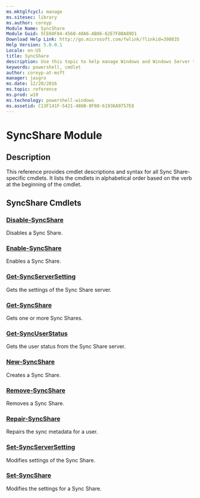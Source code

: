 ```yaml
---
ms.mktglfcycl: manage
ms.sitesec: library
ms.author: coreyp
Module Name: SyncShare
Module Guid: 5CE60F84-4560-40A6-AB86-62E7F8BA89D1
Download Help Link: http://go.microsoft.com/fwlink/?linkid=390835
Help Version: 5.0.0.1
Locale: en-US
title: SyncShare
description: Use this topic to help manage Windows and Windows Server technologies with Windows PowerShell.
keywords: powershell, cmdlet
author: coreyp-at-msft
manager: jasgro
ms.date: 12/20/2016
ms.topic: reference
ms.prod: w10
ms.technology: powershell-windows
ms.assetid: C13F141F-5421-486B-8F08-61936A9757E8
---
```


# SyncShare Module
## Description
This reference provides cmdlet descriptions and syntax for all Sync Share-specific cmdlets. It lists the cmdlets in alphabetical order based on the verb at the beginning of the cmdlet.

## SyncShare Cmdlets
### [Disable-SyncShare](./disable-syncshare.md)
Disables a Sync Share.

### [Enable-SyncShare](./enable-syncshare.md)
Enables a Sync Share.

### [Get-SyncServerSetting](./get-syncserversetting.md)
Gets the settings of the Sync Share server.

### [Get-SyncShare](./get-syncshare.md)
Gets one or more Sync Shares.

### [Get-SyncUserStatus](./get-syncuserstatus.md)
Gets the user status from the Sync Share server.

### [New-SyncShare](./new-syncshare.md)
Creates a Sync Share.

### [Remove-SyncShare](./remove-syncshare.md)
Removes a Sync Share.

### [Repair-SyncShare](./repair-syncshare.md)
Repairs the sync metadata for a user.

### [Set-SyncServerSetting](./set-syncserversetting.md)
Modifies settings of the Sync Share.

### [Set-SyncShare](./set-syncshare.md)
Modifies the settings for a Sync Share.



